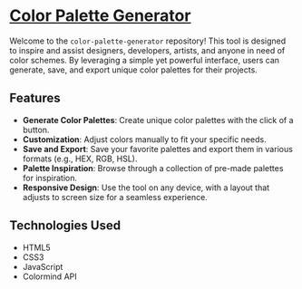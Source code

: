 # [Color Palette Generator](https://polite-biscuit-8549f8.netlify.app/)

Welcome to the `color-palette-generator` repository! This tool is designed to inspire and assist designers, developers, artists, and anyone in need of color schemes. By leveraging a simple yet powerful interface, users can generate, save, and export unique color palettes for their projects.

## Features

- **Generate Color Palettes**: Create unique color palettes with the click of a button.
- **Customization**: Adjust colors manually to fit your specific needs.
- **Save and Export**: Save your favorite palettes and export them in various formats (e.g., HEX, RGB, HSL).
- **Palette Inspiration**: Browse through a collection of pre-made palettes for inspiration.
- **Responsive Design**: Use the tool on any device, with a layout that adjusts to screen size for a seamless experience.

## Technologies Used

- HTML5
- CSS3
- JavaScript
- Colormind API